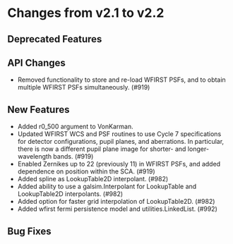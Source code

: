 Changes from v2.1 to v2.2
=========================

Deprecated Features
-------------------

API Changes
-----------

- Removed functionality to store and re-load WFIRST PSFs, and to obtain multiple WFIRST
  PSFs simultaneously. (#919)

New Features
------------
- Added r0_500 argument to VonKarman.
- Updated WFIRST WCS and PSF routines to use Cycle 7 specifications for detector configurations,
  pupil planes, and aberrations. In particular, there is now a different
  pupil plane image for shorter- and longer-wavelength bands.  (#919)
- Enabled Zernikes up to 22 (previously 11) in WFIRST PSFs, and added dependence on position
  within the SCA. (#919)
- Added spline as LookupTable2D interpolant. (#982)
- Added ability to use a galsim.Interpolant for LookupTable and LookupTable2D
  interpolants. (#982)
- Added option for faster grid interpolation of LookupTable2D. (#982)
- Added wfirst fermi persistence model and utilities.LinkedList. (#992) 

Bug Fixes
---------
